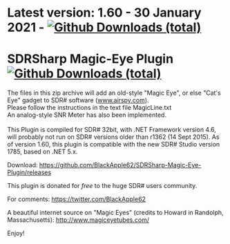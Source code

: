 # Latest version: 1.60 - 30 January 2021 - [![Github Downloads (total)](https://img.shields.io/github/downloads/BlackApple62/SDRSharp-Magic-Eye-Plugin/1.60/total.svg)]()
  
# SDRSharp Magic-Eye Plugin [![Github Downloads (total)](https://img.shields.io/github/downloads/BlackApple62/SDRSharp-Magic-Eye-Plugin/total.svg)]()

The files in this zip archive will add an old-style "Magic Eye", or else "Cat's Eye" gadget to SDR# software (www.airspy.com).<br>Please follow the instructions in the text file MagicLine.txt<br>
An analog-style SNR Meter has also been implemented.<br><br>
This Plugin is compiled for SDR# 32bit, with .NET Framework version 4.6, will probably not run on SDR# versions older than r1362 (14 Sept 2015).
As of version 1.60, this plugin is compatible with the new SDR# Studio version 1785, based on .NET 5.x.

Download: https://github.com/BlackApple62/SDRSharp-Magic-Eye-Plugin/releases

This plugin is donated for *free* to the huge SDR# users community.<br>

For comments: https://twitter.com/BlackApple62

A beautiful internet source on "Magic Eyes" (credits to Howard in Randolph, Massachusetts): http://www.magiceyetubes.com/

Enjoy!

